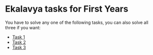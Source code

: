 # Ekalavya tasks for First Years
You have to solve any one of the following tasks, you can also solve all three if you want:
* [Task 1](assignment_1.md)
* [Task 2](assignment_2.md)
* [Task 3](assignment_3.md)
